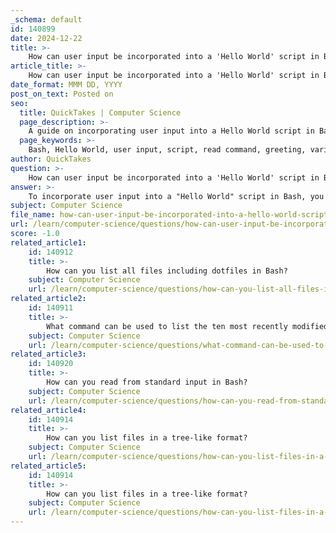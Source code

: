 ```yaml
---
_schema: default
id: 140899
date: 2024-12-22
title: >-
    How can user input be incorporated into a 'Hello World' script in Bash?
article_title: >-
    How can user input be incorporated into a 'Hello World' script in Bash?
date_format: MMM DD, YYYY
post_on_text: Posted on
seo:
  title: QuickTakes | Computer Science
  page_description: >-
    A guide on incorporating user input into a Hello World script in Bash, demonstrating the use of the read command to personalize greetings.
  page_keywords: >-
    Bash, Hello World, user input, script, read command, greeting, variable, echo command, interactive experience, shebang line
author: QuickTakes
question: >-
    How can user input be incorporated into a 'Hello World' script in Bash?
answer: >-
    To incorporate user input into a "Hello World" script in Bash, you can use the `read` command to prompt the user for their name and then display a personalized greeting. Below is a simple example of how to achieve this:\n\n1. **Create a new Bash script file** (e.g., `hello.sh`).\n2. **Add the following lines to the file**:\n\n```bash\n#!/bin/bash\n# This is a bash script to greet the user\n\n# Prompt for the user's name\necho "Please enter your name:"\nread name  # Capture user input into the variable 'name'\n\n# Output a personalized greeting\necho "Hello, $name! Welcome to the world of Bash scripting!"\n```\n\n3. **Save the file** and make it executable by running the following command in the terminal:\n\n```bash\nchmod +x hello.sh\n```\n\n4. **Run the script**:\n\n```bash\n./hello.sh\n```\n\n### Explanation of the Script:\n- The first line `#!/bin/bash` is known as the shebang line, which indicates that the script should be run using the Bash interpreter.\n- The `echo` command is used to display a prompt asking the user to enter their name.\n- The `read name` command waits for the user to input their name and stores it in the variable `name`.\n- Finally, another `echo` command outputs a personalized greeting that includes the user's name.\n\nThis simple script demonstrates how to read user input and use it to create a more interactive experience in Bash scripting.
subject: Computer Science
file_name: how-can-user-input-be-incorporated-into-a-hello-world-script-in-bash.md
url: /learn/computer-science/questions/how-can-user-input-be-incorporated-into-a-hello-world-script-in-bash
score: -1.0
related_article1:
    id: 140912
    title: >-
        How can you list all files including dotfiles in Bash?
    subject: Computer Science
    url: /learn/computer-science/questions/how-can-you-list-all-files-including-dotfiles-in-bash
related_article2:
    id: 140911
    title: >-
        What command can be used to list the ten most recently modified files?
    subject: Computer Science
    url: /learn/computer-science/questions/what-command-can-be-used-to-list-the-ten-most-recently-modified-files
related_article3:
    id: 140920
    title: >-
        How can you read from standard input in Bash?
    subject: Computer Science
    url: /learn/computer-science/questions/how-can-you-read-from-standard-input-in-bash
related_article4:
    id: 140914
    title: >-
        How can you list files in a tree-like format?
    subject: Computer Science
    url: /learn/computer-science/questions/how-can-you-list-files-in-a-treelike-format
related_article5:
    id: 140914
    title: >-
        How can you list files in a tree-like format?
    subject: Computer Science
    url: /learn/computer-science/questions/how-can-you-list-files-in-a-treelike-format
---
```


&nbsp;